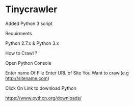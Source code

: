 # Tinycrawler

Added Python 3 script

Requirments

Python 2.7.x & Python 3.x

How to Crawl ?

Open Python Console

Enter name Of File  Enter URL of Site You Want to crawl(e.g http://sitename.com)

Click On Link to download Python 

https://www.python.org/downloads/